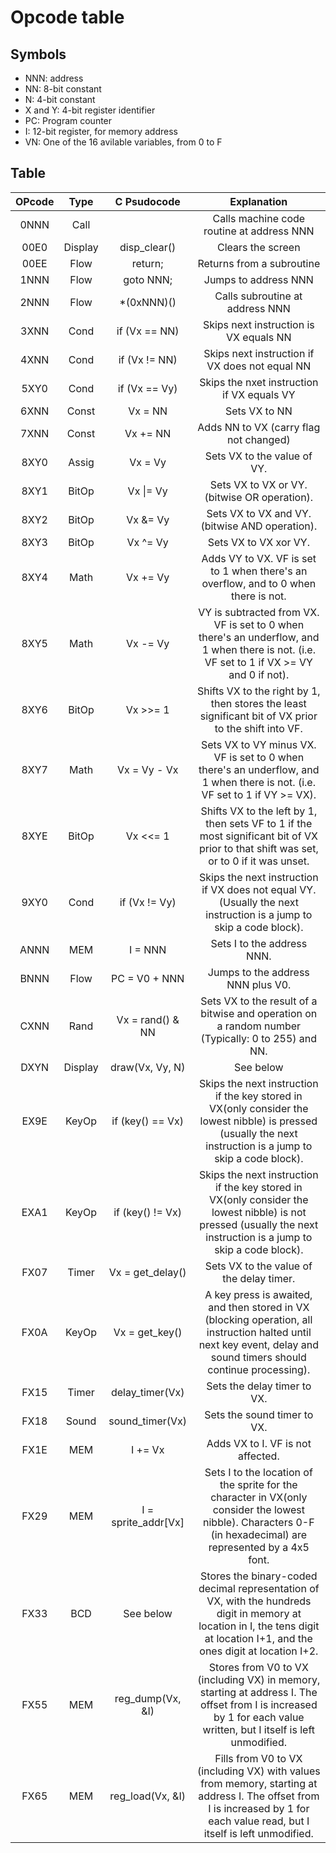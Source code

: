 # Opcode table
## Symbols
* NNN: address
* NN: 8-bit constant
* N: 4-bit constant
* X and Y: 4-bit register identifier
* PC: Program counter
* I: 12-bit register, for memory address
* VN: One of the 16 avilable variables, from 0 to F

## Table
| OPcode |  Type   | C Psudocode         | Explanation                                                                                                                                                                  |
| :----: | :-----: | :-----------------: | :--------------------------------------------------------------------------------------------------------------------------------------------------------------------------: |
| 0NNN   | Call    |                     | Calls machine code routine at address NNN                                                                                                                                    |
| 00E0   | Display | disp_clear()        | Clears the screen                                                                                                                                                            |
| 00EE   | Flow    | return;             | Returns from a subroutine                                                                                                                                                    |
| 1NNN   | Flow    | goto NNN;           | Jumps to address NNN                                                                                                                                                         |
| 2NNN   | Flow    | *(0xNNN)()          | Calls subroutine at address NNN                                                                                                                                              |
| 3XNN   | Cond    | if (Vx == NN)       | Skips next instruction is VX equals NN                                                                                                                                       |
| 4XNN   | Cond    | if (Vx != NN)       | Skips next instruction if VX does not equal NN                                                                                                                               |
| 5XY0   | Cond    | if (Vx == Vy)       | Skips the nxet instruction if VX equals VY                                                                                                                                   |
| 6XNN   | Const   | Vx = NN             | Sets VX to NN                                                                                                                                                                |
| 7XNN   | Const   | Vx += NN            | Adds NN to VX (carry flag not changed)                                                                                                                                       |
| 8XY0   | Assig   | Vx = Vy             | Sets VX to the value of VY.                                                                                                                                                  |
| 8XY1   | BitOp   | Vx \|= Vy            | Sets VX to VX or VY. (bitwise OR operation).                                                                                                                                 |
| 8XY2   | BitOp   | Vx &= Vy            | Sets VX to VX and VY. (bitwise AND operation).                                                                                                                               |
| 8XY3   | BitOp   | Vx ^= Vy            | Sets VX to VX xor VY.                                                                                                                                                        |
| 8XY4   | Math    | Vx += Vy            | Adds VY to VX. VF is set to 1 when there's an overflow, and to 0 when there is not.                                                                                          |
| 8XY5   | Math    | Vx -= Vy            | VY is subtracted from VX. VF is set to 0 when there's an underflow, and 1 when there is not. (i.e. VF set to 1 if VX >= VY and 0 if not).                                    |
| 8XY6   | BitOp   | Vx >>= 1            | Shifts VX to the right by 1, then stores the least significant bit of VX prior to the shift into VF.                                                                         |
| 8XY7   | Math    | Vx = Vy - Vx        | Sets VX to VY minus VX. VF is set to 0 when there's an underflow, and 1 when there is not. (i.e. VF set to 1 if VY >= VX).                                                   |
| 8XYE   | BitOp   | Vx <<= 1            | Shifts VX to the left by 1, then sets VF to 1 if the most significant bit of VX prior to that shift was set, or to 0 if it was unset.                                        |
| 9XY0   | Cond    | if (Vx != Vy)       | Skips the next instruction if VX does not equal VY. (Usually the next instruction is a jump to skip a code block).                                                           |
| ANNN   | MEM     | I = NNN             | Sets I to the address NNN.                                                                                                                                                   |
| BNNN   | Flow    | PC = V0 + NNN       | Jumps to the address NNN plus V0.                                                                                                                                            |
| CXNN   | Rand    | Vx = rand() & NN    | Sets VX to the result of a bitwise and operation on a random number (Typically: 0 to 255) and NN.                                                                            |
| DXYN   | Display | draw(Vx, Vy, N)     | See below                                                                                                                                                                    |
| EX9E   | KeyOp   | if (key() == Vx)    | Skips the next instruction if the key stored in VX(only consider the lowest nibble) is pressed (usually the next instruction is a jump to skip a code block).                |
| EXA1   | KeyOp   | if (key() != Vx)    | Skips the next instruction if the key stored in VX(only consider the lowest nibble) is not pressed (usually the next instruction is a jump to skip a code block).            |
| FX07   | Timer   | Vx = get_delay()    | Sets VX to the value of the delay timer.                                                                                                                                     |
| FX0A   | KeyOp   | Vx = get_key()      | A key press is awaited, and then stored in VX (blocking operation, all instruction halted until next key event, delay and sound timers should continue processing).          |
| FX15   | Timer   | delay_timer(Vx)     | Sets the delay timer to VX.                                                                                                                                                  |
| FX18   | Sound   | sound_timer(Vx)     | Sets the sound timer to VX.                                                                                                                                                  |
| FX1E   | MEM     | I += Vx             | Adds VX to I. VF is not affected.                                                                                                                                            |
| FX29   | MEM     | I = sprite_addr[Vx] | Sets I to the location of the sprite for the character in VX(only consider the lowest nibble). Characters 0-F (in hexadecimal) are represented by a 4x5 font.                |
| FX33   | BCD     | See below           | Stores the binary-coded decimal representation of VX, with the hundreds digit in memory at location in I, the tens digit at location I+1, and the ones digit at location I+2.|
| FX55   | MEM     | reg_dump(Vx, &I)    | Stores from V0 to VX (including VX) in memory, starting at address I. The offset from I is increased by 1 for each value written, but I itself is left unmodified.           |
| FX65   | MEM     | reg_load(Vx, &I)    | Fills from V0 to VX (including VX) with values from memory, starting at address I. The offset from I is increased by 1 for each value read, but I itself is left unmodified. |
